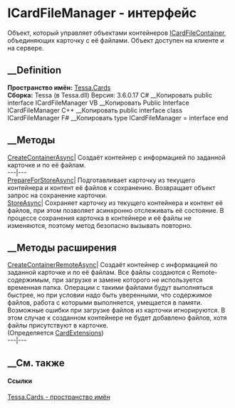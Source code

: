 # ICardFileManager - интерфейс
Объект, который управляет объектами контейнеров
[ICardFileContainer](T_Tessa_Cards_ICardFileContainer.htm), объединяющих
карточку с её файлами. Объект доступен на клиенте и на сервере.
## __Definition
 **Пространство имён:** [Tessa.Cards](N_Tessa_Cards.htm)  
 **Сборка:** Tessa (в Tessa.dll) Версия: 3.6.0.17
C# __Копировать
     public interface ICardFileManager
VB __Копировать
     Public Interface ICardFileManager
C++ __Копировать
     public interface class ICardFileManager
F# __Копировать
     type ICardFileManager = interface end
##  __Методы
[CreateContainerAsync](M_Tessa_Cards_ICardFileManager_CreateContainerAsync.htm)|
Создаёт контейнер с информацией по заданной карточке и по её файлам.  
---|---  
[PrepareForStoreAsync](M_Tessa_Cards_ICardFileManager_PrepareForStoreAsync.htm)|
Подготавливает карточку из текущего контейнера и контент её файлов к
сохранению. Возвращает объект запрос на сохранение карточки.  
[StoreAsync](M_Tessa_Cards_ICardFileManager_StoreAsync.htm)|  Сохраняет
карточку из текущего контейнера и контент её файлов, при этом позволяет
асинхронно отслеживать её состояние. В процессе сохранения карточка в
контейнере и её файлы не изменяются, поэтому метод безопасно вызывать
повторно.  
## __Методы расширения
[CreateContainerRemoteAsync](M_Tessa_Cards_CardExtensions_CreateContainerRemoteAsync.htm)|
Создаёт контейнер с информацией по заданной карточке и по её файлам. Все файлы
создаются с Remote-содержимым, при загрузке и замене которого не используется
временная папка. Операции с такими файлами будут выполняться быстрее, но при
условии надо быть уверенными, что содержимое файлов, работа с которыми
выполняется, умещается в памяти. Возможные ошибки при загрузке файлов из
карточки игнорируются. В этом случае к созданном контейнере не будет добавлено
файлов, хотя файлы присутствуют в карточке.  
(Определяется [CardExtensions](T_Tessa_Cards_CardExtensions.htm))  
---|---  
##  __См. также
#### Ссылки
[Tessa.Cards - пространство имён](N_Tessa_Cards.htm)
